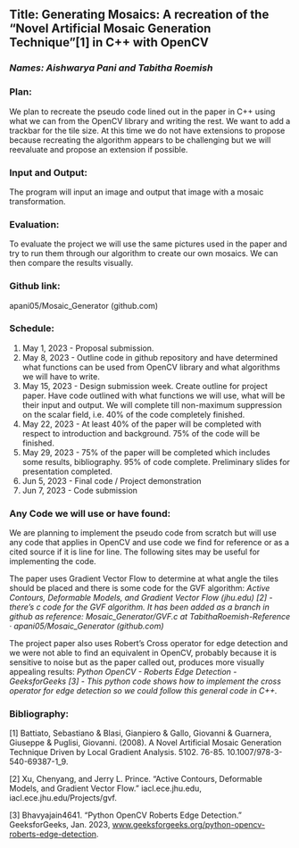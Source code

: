 ## Title: Generating Mosaics: A recreation of the “Novel Artificial Mosaic Generation Technique”[1] in C++ with OpenCV

### *Names: Aishwarya Pani and Tabitha Roemish*

### Plan: 
We plan to recreate the pseudo code lined out in the paper in C++ using what we can from the OpenCV library and writing the rest. We want to add a trackbar for the tile size. At this time we do not have extensions to propose because recreating the algorithm appears to be challenging but we will reevaluate and propose an extension if possible.

### Input and Output: 
The program will input an image and output that image with a mosaic transformation. 

### Evaluation: 
To evaluate the project we will use the same pictures used in the paper and try to run them through our algorithm to create our own mosaics. We can then compare the results visually. 

### Github link: 
apani05/Mosaic_Generator (github.com)

### Schedule:
1. May 1, 2023 - Proposal submission.
2. May 8, 2023 - Outline code in github repository and have determined what functions can be used from OpenCV library and what algorithms we will have to write. 
3. May 15, 2023 - Design submission week. 
Create outline for project paper. 
Have code outlined with what functions we will use, what will be their input and output. 
We will complete till non-maximum suppression on the scalar field, i.e. 40% of the code completely finished.
4. May 22, 2023 - 
At least 40% of the paper will be completed with respect to introduction and background. 
75% of the code will be finished.
5. May 29, 2023 - 
75% of the paper will be completed which includes some results, bibliography. 
95% of code complete.
Preliminary slides for presentation completed. 
6. Jun 5, 2023 - Final code / Project demonstration
7. Jun 7, 2023 - Code submission

### Any Code we will use or have found: 
We are planning to implement the pseudo code from scratch but will use any code that applies in OpenCV and use code we find for reference or as a cited source if it is line for line. The following sites may be useful for implementing the code. 

The paper uses Gradient Vector Flow to determine at what angle the tiles should be placed and there is some code for the GVF algorithm:
*Active Contours, Deformable Models, and Gradient Vector Flow (jhu.edu) [2] - there’s c code for the GVF algorithm. It has been added as a branch in github as reference: Mosaic_Generator/GVF.c at TabithaRoemish-Reference · apani05/Mosaic_Generator (github.com)*

The project paper also uses Robert’s Cross operator for edge detection and we were not able to find an equivalent in OpenCV, probably because it is sensitive to noise but as the paper called out, produces more visually appealing results:
*Python OpenCV - Roberts Edge Detection - GeeksforGeeks [3] - This python code shows how to implement the cross operator for edge detection so we could follow this general code in C++.* 


### Bibliography:

[1]  Battiato, Sebastiano & Blasi, Gianpiero & Gallo, Giovanni & Guarnera, Giuseppe & Puglisi, Giovanni. (2008). A Novel Artificial Mosaic Generation Technique Driven by Local Gradient Analysis. 5102. 76-85. 10.1007/978-3-540-69387-1_9. 

[2] Xu, Chenyang, and Jerry L. Prince. “Active Contours, Deformable Models, and Gradient Vector Flow.” iacl.ece.jhu.edu, iacl.ece.jhu.edu/Projects/gvf.

[3]  Bhavyajain4641. “Python OpenCV  Roberts Edge Detection.” GeeksforGeeks, Jan. 2023, www.geeksforgeeks.org/python-opencv-roberts-edge-detection.
